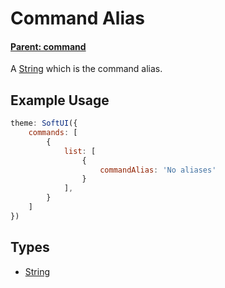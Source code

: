 # Command Alias
#### **[Parent: command](/docs/commands/list/command/)**
A [String](https://developer.mozilla.org/en-US/docs/Web/JavaScript/Reference/Global_Objects/String) which is the command alias.

## Example Usage
```js
theme: SoftUI({
    commands: [
        {
            list: [
                {
                    commandAlias: 'No aliases'
                }
            ],
        }
    ]
})
```

## Types
- [String](https://developer.mozilla.org/en-US/docs/Web/JavaScript/Reference/Global_Objects/String)